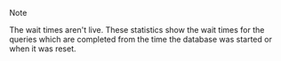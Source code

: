 
> [!NOTE]
>The wait times aren't live. These statistics show the wait times for the queries which are completed from the time the database was started or when it was reset.